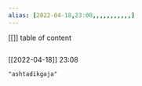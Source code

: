 ```yaml
---
alias: [2022-04-18,23:08,,,,,,,,,,,]
---
```

[[]]
table of content
```toc
```

[[2022-04-18]] 23:08

```query
"ashtadikgaja"
```